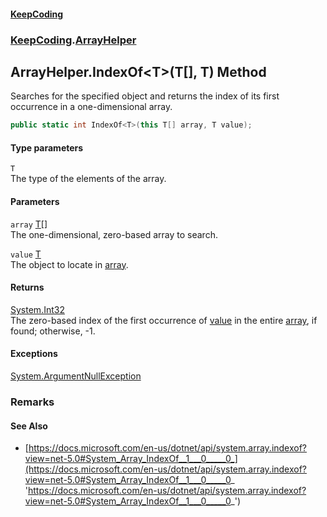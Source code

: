 #### [KeepCoding](index.md 'index')
### [KeepCoding](KeepCoding.md 'KeepCoding').[ArrayHelper](ArrayHelper.md 'KeepCoding.ArrayHelper')
## ArrayHelper.IndexOf&lt;T&gt;(T[], T) Method
Searches for the specified object and returns the index of its first occurrence in a one-dimensional array.  
```csharp
public static int IndexOf<T>(this T[] array, T value);
```
#### Type parameters
<a name='KeepCoding.ArrayHelper.IndexOf.T.(T...T).T'></a>
`T`  
The type of the elements of the array.
  
#### Parameters
<a name='KeepCoding.ArrayHelper.IndexOf.T.(T...T).array'></a>
`array` [T](ArrayHelper.IndexOf.Bqor8FZnNMw878FuruRZiQ.md#KeepCoding.ArrayHelper.IndexOf.T.(T...T).T 'KeepCoding.ArrayHelper.IndexOf&lt;T&gt;(T[], T).T')[[]](https://docs.microsoft.com/en-us/dotnet/api/System.Array 'System.Array')  
The one-dimensional, zero-based array to search.
  
<a name='KeepCoding.ArrayHelper.IndexOf.T.(T...T).value'></a>
`value` [T](ArrayHelper.IndexOf.Bqor8FZnNMw878FuruRZiQ.md#KeepCoding.ArrayHelper.IndexOf.T.(T...T).T 'KeepCoding.ArrayHelper.IndexOf&lt;T&gt;(T[], T).T')  
The object to locate in [array](ArrayHelper.IndexOf.Bqor8FZnNMw878FuruRZiQ.md#KeepCoding.ArrayHelper.IndexOf.T.(T...T).array 'KeepCoding.ArrayHelper.IndexOf&lt;T&gt;(T[], T).array').
  
#### Returns
[System.Int32](https://docs.microsoft.com/en-us/dotnet/api/System.Int32 'System.Int32')  
The zero-based index of the first occurrence of [value](ArrayHelper.IndexOf.Bqor8FZnNMw878FuruRZiQ.md#KeepCoding.ArrayHelper.IndexOf.T.(T...T).value 'KeepCoding.ArrayHelper.IndexOf&lt;T&gt;(T[], T).value') in the entire [array](ArrayHelper.IndexOf.Bqor8FZnNMw878FuruRZiQ.md#KeepCoding.ArrayHelper.IndexOf.T.(T...T).array 'KeepCoding.ArrayHelper.IndexOf&lt;T&gt;(T[], T).array'), if found; otherwise, -1.
#### Exceptions
[System.ArgumentNullException](https://docs.microsoft.com/en-us/dotnet/api/System.ArgumentNullException 'System.ArgumentNullException')  
### Remarks
#### See Also
- [https://docs.microsoft.com/en-us/dotnet/api/system.array.indexof?view=net-5.0#System_Array_IndexOf__1___0_____0_](https://docs.microsoft.com/en-us/dotnet/api/system.array.indexof?view=net-5.0#System_Array_IndexOf__1___0_____0_ 'https://docs.microsoft.com/en-us/dotnet/api/system.array.indexof?view=net-5.0#System_Array_IndexOf__1___0_____0_')
